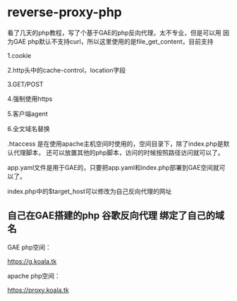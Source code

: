 # reverse-proxy-php
看了几天的php教程，写了个基于GAE的php反向代理，太不专业，但是可以用
因为GAE php默认不支持curl，所以这里使用的是file_get_content，目前支持

1.cookie

2.http头中的cache-control，location字段

3.GET/POST

4.强制使用https

5.客户端agent

6.全文域名替换

.htaccess 是在使用apache主机空间时使用的，空间目录下，除了index.php是默认代理脚本，
还可以放置其他的php脚本，访问的时候按照路径访问就可以了。

app.yaml文件是用于GAE的，只要把app.yaml和index.php部署到GAE空间就可以了。

index.php中的$target_host可以修改为自己反向代理的网址

## 自己在GAE搭建的php 谷歌反向代理 绑定了自己的域名

GAE php空间：

https://g.koala.tk 

apache php空间：   

https://proxy.koala.tk 

